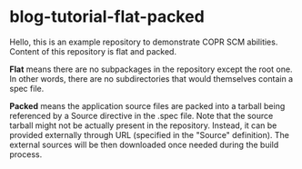# blog-tutorial-flat-packed

Hello, this is an example repository to demonstrate COPR SCM abilities.
Content of this repository is flat and packed.

**Flat** means there are no subpackages in the repository except the root one.
In other words, there are no subdirectories that would themselves contain a spec file.

**Packed** means the application source files are packed into a tarball
being referenced by a Source directive in the .spec file. Note that
the source tarball might not be actually present in the repository. Instead,
it can be provided externally through URL (specified in the "Source"
definition). The external sources will be then downloaded once needed 
during the build process.
